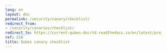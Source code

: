 ```yaml
---
lang: en
layout: doc
permalink: /security/canary/checklist/
redirect_from:
- /security/canaries/checklist/
redirect_to: https://current-qubes-docrtd.readthedocs.io/en/latest/project-security/canary-checklist.html
ref: 216
title: Qubes canary checklist
---
```


